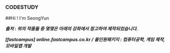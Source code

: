 ### CODESTUDY


##Hi ! I'm SeongYun


***출처 : 위의 작품들 중 몇몇은 아래의 강좌에서 참고하여 제작되었습니다.***

***[fastcampus] online.fastcampus.co.kr / 올인원패키지 : 컴퓨터공학, 게임 제작, 모바일앱 개발***
